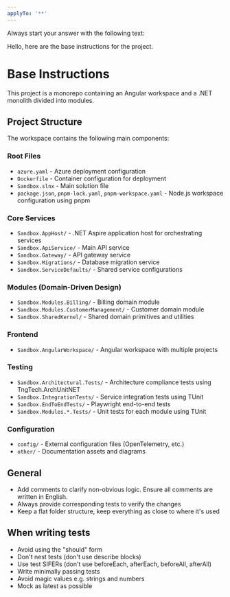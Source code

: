 ```yaml
---
applyTo: '**'
---
```


Always start your answer with the following text:

Hello, here are the base instructions for the project.

# Base Instructions

This project is a monorepo containing an Angular workspace and a .NET monolith divided into modules.

## Project Structure

The workspace contains the following main components:

### Root Files

- `azure.yaml` - Azure deployment configuration
- `Dockerfile` - Container configuration for deployment
- `Sandbox.slnx` - Main solution file
- `package.json`, `pnpm-lock.yaml`, `pnpm-workspace.yaml` - Node.js workspace configuration using pnpm

### Core Services

- `Sandbox.AppHost/` - .NET Aspire application host for orchestrating services
- `Sandbox.ApiService/` - Main API service
- `Sandbox.Gateway/` - API gateway service
- `Sandbox.Migrations/` - Database migration service
- `Sandbox.ServiceDefaults/` - Shared service configurations

### Modules (Domain-Driven Design)

- `Sandbox.Modules.Billing/` - Billing domain module
- `Sandbox.Modules.CustomerManagement/` - Customer domain module
- `Sandbox.SharedKernel/` - Shared domain primitives and utilities

### Frontend

- `Sandbox.AngularWorkspace/` - Angular workspace with multiple projects

### Testing

- `Sandbox.Architectural.Tests/` - Architecture compliance tests using TngTech.ArchUnitNET
- `Sandbox.IntegrationTests/` - Service integration tests using TUnit
- `Sandbox.EndToEndTests/` - Playwright end-to-end tests
- `Sandbox.Modules.*.Tests/` - Unit tests for each module using TUnit

### Configuration

- `config/` - External configuration files (OpenTelemetry, etc.)
- `other/` - Documentation assets and diagrams

## General

- Add comments to clarify non-obvious logic. Ensure all comments are written in English.
- Always provide corresponding tests to verify the changes
- Keep a flat folder structure, keep everything as close to where it's used

## When writing tests

- Avoid using the "should" form
- Don't nest tests (don't use describe blocks)
- Use test SIFERs (don't use beforeEach, afterEach, beforeAll, afterAll)
- Write minimally passing tests
- Avoid magic values e.g. strings and numbers
- Mock as latest as possible
